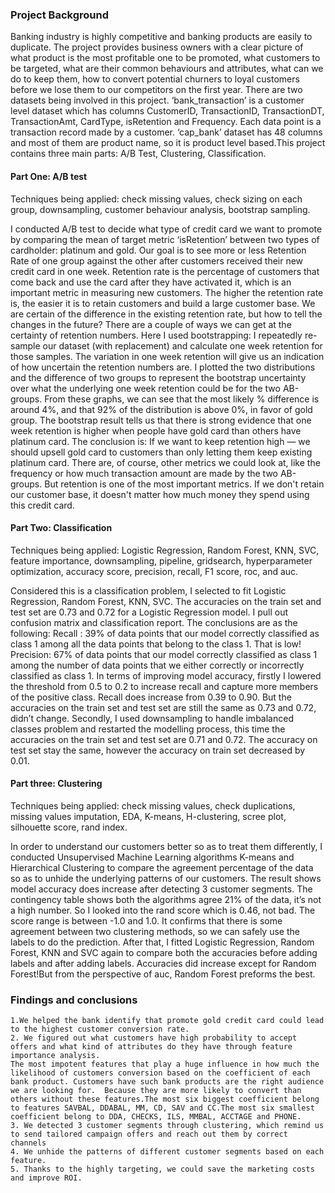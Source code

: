 ### Project Background

Banking industry is highly competitive and banking products are easily to duplicate. The project provides business owners with a clear picture of what product is the most profitable one to be promoted, what customers to be targeted, what are their common behaviours and attributes, what can we do to keep them, how to convert potential churners to loyal customers before we lose them to our competitors on the first year.
There are two datasets being involved in this project. ‘bank_transaction’ is a customer level dataset which has columns CustomerID, TransactionID, TransactionDT, TransactionAmt, CardType, isRetention and Frequency. Each data point is a transaction record made by a customer. ‘cap_bank’ dataset has 48 columns and most of them are product name, so it is product level based.This project contains three main parts: A/B Test, Clustering, Classification.



#### Part One: A/B test

Techniques being applied: check missing values, check sizing on each group, downsampling, customer behaviour analysis, bootstrap sampling.

I conducted A/B test to decide what type of credit card we want to promote by comparing the mean of target metric ‘isRetention’ between two types of cardholder: platinum and gold.  Our goal is to see more or less Retention Rate of one group against the other after customers received their new credit card in one week. Retention rate is the percentage of customers that come back and use the card after they have activated it, which is an important metric in measuring new customers. The higher the retention rate is, the easier it is to retain customers and build a large customer base. We are certain of the difference in the existing retention rate, but how to tell the changes in the future? There are a couple of ways we can get at the certainty of retention numbers. Here I used bootstrapping: I repeatedly re-sample our dataset (with replacement) and calculate one week retention for those samples. The variation in one week retention will give us an indication of how uncertain the retention numbers are. I plotted the two distributions and the difference of two groups to represent the bootstrap uncertainty over what the underlying one week retention could be for the two AB-groups. From these graphs, we can see that the most likely % difference is around 4%, and that 92% of the distribution is above 0%, in favor of gold group. The bootstrap result tells us that there is strong evidence that one week retention is higher when people have gold card than others have platinum card. The conclusion is: If we want to keep retention high — we should upsell gold card to customers than only letting them keep existing platinum card.
There are, of course, other metrics we could look at, like the frequency or how much transaction amount are made by the two AB-groups. But retention is one of the most important metrics. If we don't retain our customer base, it doesn't matter how much money they spend using this credit card.




#### Part Two: Classification 

Techniques being applied: Logistic Regression, Random Forest, KNN, SVC, feature importance, downsampling, pipeline, gridsearch, hyperparameter optimization, accuracy score, precision, recall, F1 score, roc, and auc.

Considered this is a classification problem, I selected to fit Logistic Regression, Random Forest, KNN, SVC.
The accuracies on the train set and test set are 0.73 and 0.72 for a Logistic Regression model. I pull out confusion matrix and classification report. The conclusions are as the following: 
Recall : 39% of data points that our model correctly classified as class 1 among all the data points that belong to the class 1. That is low!
Precision: 67% of data points that our model correctly classified as class 1 among the number of data points that we either correctly or incorrectly classified as class 1.
In terms of improving model accuracy, firstly I lowered the threshold from 0.5 to 0.2 to increase recall and capture more members of the positive class. Recall does increase from 0.39 to 0.90. But the accuracies on the train set and test set are still the same as 0.73 and 0.72, didn’t change. Secondly, I used downsampling to handle imbalanced classes problem and restarted the modelling process, this time the accuracies on the train set and test set are 0.71 and 0.72. The accuracy on test set stay the same, however the accuracy on train set decreased by 0.01.



#### Part three: Clustering

Techniques being applied: check missing values, check duplications, missing values imputation, EDA, K-means, H-clustering, scree plot, silhouette score, rand index.

In order to understand our customers better so as to treat them differently, I conducted Unsupervised Machine Learning algorithms K-means and Hierarchical Clustering to compare the agreement percentage of the data so as to unhide the underlying patterns of our customers. The result shows model accuracy does increase after detecting 3 customer segments. The contingency table shows both the algorithms agree 21% of the data, it’s not a high number. So I looked into the rand score which is 0.46, not bad. The score range is between -1.0 and 1.0. It  confirms that there is some agreement between two clustering methods, so we can safely use the labels to do the prediction. After that, I fitted Logistic Regression, Random Forest, KNN and SVC again to compare both the accuracies before adding labels and after adding labels. Accuracies did increase except for Random Forest!But from the perspective of auc, Random Forest preforms the best.




### Findings and conclusions 

    1.We helped the bank identify that promote gold credit card could lead to the highest customer conversion rate.
    2. We figured out what customers have high probability to accept offers and what kind of attributes do they have through feature importance analysis.
    The most impotent features that play a huge influence in how much the likelihood of customers conversion based on the coefficient of each bank product. Customers have such bank products are the right audience we are looking for.  Because they are more likely to convert than others without these features.The most six biggest coefficient belong to features SAVBAL, DDABAL, MM, CD, SAV and CC.The most six smallest coefficient belong to DDA, CHECKS, ILS, MMBAL, ACCTAGE and PHONE.
    3. We detected 3 customer segments through clustering, which remind us to send tailored campaign offers and reach out them by correct channels
    4. We unhide the patterns of different customer segments based on each feature.
    5. Thanks to the highly targeting, we could save the marketing costs and improve ROI.

